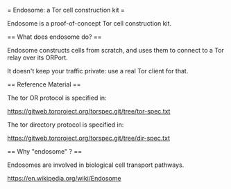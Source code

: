 = Endosome: a Tor cell construction kit =

Endosome is a proof-of-concept Tor cell construction kit.

== What does endosome do? ==

Endosome constructs cells from scratch, and uses them to connect to a Tor
relay over its ORPort.

It doesn't keep your traffic private: use a real Tor client for that.

== Reference Material ==

The tor OR protocol is specified in:

https://gitweb.torproject.org/torspec.git/tree/tor-spec.txt

The tor directory protocol is specified in:

https://gitweb.torproject.org/torspec.git/tree/dir-spec.txt

== Why "endosome" ? ==

Endosomes are involved in biological cell transport pathways.

https://en.wikipedia.org/wiki/Endosome
